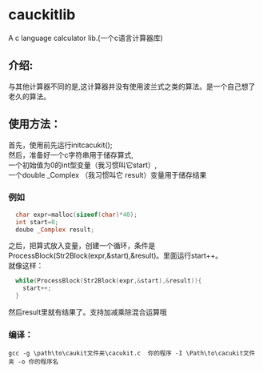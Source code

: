 # cauckitlib
A c language calculator lib.(一个c语言计算器库)

## 介绍:
与其他计算器不同的是,这计算器并没有使用波兰式之类的算法。是一个自己想了老久的算法。 







## 使用方法：
 首先，使用前先运行initcacukit();  
 然后，准备好一个c字符串用于储存算式,  
 一个初始值为0的int型变量（我习惯叫它start）,   
 一个double _Complex （我习惯叫它 result）变量用于储存结果  
 
 ### 例如
 ```C
   char expr=malloc(sizeof(char)*40);  
   int start=0;  
   doube _Complex result;  
 ```
之后，把算式放入变量，创建一个循环，条件是ProcessBlock(Str2Block(expr,&start),&result)。里面运行start++。  
就像这样：  
```C
  while(ProcessBlock(Str2Block(expr,&start),&result)){  
    start++;  
  }
```  

  然后result里就有结果了。支持加减乘除混合运算哦  
  ### 编译：
    gcc -g \path\to\caukit文件夹\cacukit.c  你的程序 -I \Path\to\cacukit文件夹 -o 你的程序名  
  
